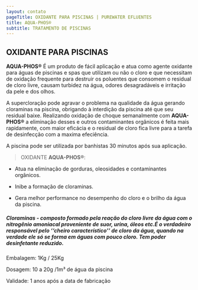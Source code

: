 ```yaml
---
layout: contato
pageTitle: OXIDANTE PARA PISCINAS | PUREWATER EFLUENTES
title: AQUA-PHOS®
subtitle: TRATAMENTO DE PISCINAS
---
```

## **OXIDANTE PARA PISCINAS**

**AQUA-PHOS®** É um produto de fácil aplicação e atua como agente oxidante para águas de piscinas e spas que utilizam ou não o cloro e que necessitam de oxidação frequente para destruir os poluentes que consomem o residual de cloro livre, causam turbidez na água, odores desagradáveis e irritação da pele e dos olhos. 

A supercloração pode agravar o problema na qualidade da água gerando cloraminas na piscina, obrigando à interdição da piscina até que seu residual baixe. Realizando oxidação de choque semanalmente com **AQUA-PHOS®** a eliminação desses e outros contaminantes orgânicos é feita mais rapidamente, com maior eficácia e o residual de cloro fica livre para a tarefa de desinfecção com a maxima efeciência.  

A piscina pode ser utilizada por banhistas 30 minutos após sua aplicação.

>OXIDANTE **AQUA-PHOS®**:

- Atua na eliminação de gorduras, oleosidades e contaminantes orgânicos.

- Inibe a formação de cloraminas.

- Gera melhor performance no desempenho do cloro e o brilho da água da piscina.


##### **Cloraminas** - composto formado pela reação do cloro livre da água com o nitrogênio amoniacal proveniente de suor, urina, óleos etc.É o verdadeiro responsável pelo ‘‘cheiro  característico’’ de cloro da água, quando na verdade ele só se forma em águas com pouco cloro. Tem poder desinfetante reduzido.

Embalagem: 1Kg / 25Kg 

Dosagem: 10 a 20g /1m³ de água da piscina

Validade: 1 anos após a data de fabricação
